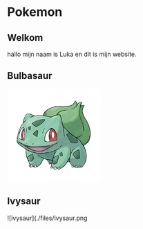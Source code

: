 # Pokemon

## Welkom

hallo mijn naam is Luka en dit is mijn website.

## Bulbasaur
![bulbasaur](./files/bulbasaur.png)

## Ivysaur
![ivysaur](./files/ivysaur.png

